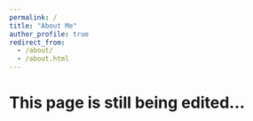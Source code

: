 ```yaml
---
permalink: /
title: "About Me"
author_profile: true
redirect_from: 
  - /about/
  - /about.html
---
```


# This page is still being edited...